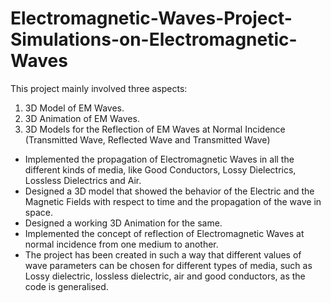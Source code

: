 # Electromagnetic-Waves-Project-Simulations-on-Electromagnetic-Waves
This project mainly involved three aspects: 
1. 3D Model of EM Waves.
2. 3D Animation of EM Waves.
3. 3D Models for the Reflection of EM Waves at Normal Incidence (Transmitted Wave, Reflected Wave and Transmitted Wave)

- Implemented the propagation of Electromagnetic Waves in all the different kinds of media, like Good Conductors, Lossy Dielectrics, Lossless Dielectrics and Air. 
- Designed a 3D model that showed the behavior of the Electric and the Magnetic Fields with respect to time and the propagation of the wave in space.
- Designed a working 3D Animation for the same.
- Implemented the concept of reflection of Electromagnetic Waves at normal incidence from one medium to another.
- The project has been created in such a way that different values of wave parameters can be chosen for different types of media, such as Lossy dielectric, lossless dielectric, air and good conductors, as the code is generalised.  

